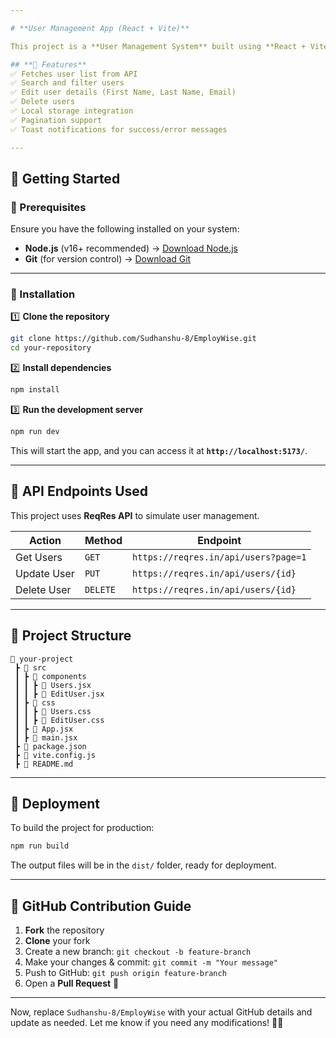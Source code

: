 ```yaml
---

# **User Management App (React + Vite)**  

This project is a **User Management System** built using **React + Vite**. It allows users to **view, edit, delete, and update user details**, with data fetched from a mock API ([ReqRes API](https://reqres.in/)).  

## **📌 Features**  
✅ Fetches user list from API  
✅ Search and filter users  
✅ Edit user details (First Name, Last Name, Email)  
✅ Delete users  
✅ Local storage integration  
✅ Pagination support  
✅ Toast notifications for success/error messages  

---
```


## **🚀 Getting Started**  

### **🔹 Prerequisites**  
Ensure you have the following installed on your system:  
- **Node.js** (v16+ recommended) → [Download Node.js](https://nodejs.org/)  
- **Git** (for version control) → [Download Git](https://git-scm.com/)  

---

### **🔹 Installation**  

1️⃣ **Clone the repository**  
```sh
git clone https://github.com/Sudhanshu-8/EmployWise.git
cd your-repository
```

2️⃣ **Install dependencies**  
```sh
npm install
```

3️⃣ **Run the development server**  
```sh
npm run dev
```
This will start the app, and you can access it at **`http://localhost:5173/`**.

---

## **🔹 API Endpoints Used**
This project uses **ReqRes API** to simulate user management.

| Action  | Method | Endpoint |
|---------|--------|----------------|
| Get Users | `GET` | `https://reqres.in/api/users?page=1` |
| Update User | `PUT` | `https://reqres.in/api/users/{id}` |
| Delete User | `DELETE` | `https://reqres.in/api/users/{id}` |

---

## **🔹 Project Structure**  
```
📂 your-project
 ┣ 📂 src
 ┃ ┣ 📂 components
 ┃ ┃ ┣ 📜 Users.jsx
 ┃ ┃ ┣ 📜 EditUser.jsx
 ┃ ┣ 📂 css
 ┃ ┃ ┣ 📜 Users.css
 ┃ ┃ ┣ 📜 EditUser.css
 ┃ ┣ 📜 App.jsx
 ┃ ┣ 📜 main.jsx
 ┣ 📜 package.json
 ┣ 📜 vite.config.js
 ┣ 📜 README.md
```

---

## **🔹 Deployment**
To build the project for production:  
```sh
npm run build
```
The output files will be in the `dist/` folder, ready for deployment.

---

## **🔹 GitHub Contribution Guide**  
1. **Fork** the repository  
2. **Clone** your fork  
3. Create a new branch: `git checkout -b feature-branch`  
4. Make your changes & commit: `git commit -m "Your message"`  
5. Push to GitHub: `git push origin feature-branch`  
6. Open a **Pull Request** 🚀  

---

Now, replace `Sudhanshu-8/EmployWise` with your actual GitHub details and update as needed. Let me know if you need any modifications! 🚀🔥
